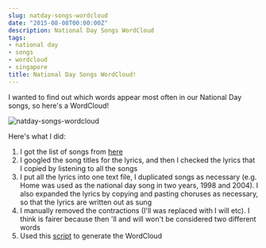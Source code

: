 ```yaml
---
slug: natday-songs-wordcloud
date: "2015-08-08T00:00:00Z"
description: National Day Songs WordCloud
tags:
- national day
- songs
- wordcloud
- singapore
title: National Day Songs WordCloud!
---
```

I wanted to find out which words appear most often in our National Day songs, so here's a WordCloud!

![natday-songs-wordcloud](/assets/images/natday-songs-wordcloud.png)

Here's what I did:

1. I got the list of songs from [here](http://www.straitstimes.com/singapore/dick-lee-unveils-2015-ndp-song-our-singapore-revisit-past-national-day-parade-theme-songs)
2. I googled the song titles for the lyrics, and then I checked the lyrics that I copied by listening to all the songs
3. I put all the lyrics into one text file, I duplicated songs as necessary (e.g. Home was used as the national day song in two years, 1998 and 2004). I also expanded the lyrics by copying and pasting choruses as necessary, so that the lyrics are written out as sung
4. I manually removed the contractions (I'll was replaced with I will etc). I think is fairer because then 'll and will won't be considered two different words
5. Used this [script](/assets/downloads/natday-songs-wordcloud/parse-natday-songs.py) to generate the WordCloud
